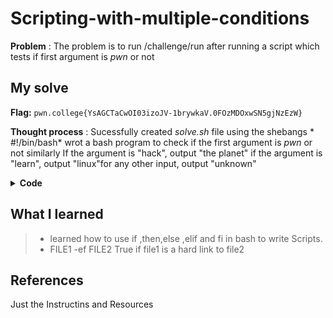 
# Scripting-with-multiple-conditions

**Problem** : The problem is to run /challenge/run after running a script which tests if first argument is *pwn* or not 
## My solve

**Flag:** `pwn.college{YsAGCTaCwOI03izoJV-1brywkaV.0FOzMDOxwSN5gjNzEzW}`

**Thought process** :  Sucessfully created *solve.sh* file using the shebangs * #!/bin/bash* wrot a bash program to check if the first argument is *pwn* or not
similarly If the argument is "hack", output "the planet" if the argument is "learn", output "linux"for any other input, output "unknown"


<details> <summary><strong>Code</strong></summary>

```bash
hacker@chaining~scripting-with-multiple-conditions:~$ vim solve.sh
hacker@chaining~scripting-with-multiple-conditions:~$ cat solve.sh
#!/bin/bash
if [ "$1" == "hack" ]
then
        echo "the planet"
elif [ "$1" == "pwn" ]
then
        echo "college"
elif [ $1 == "learn" ]
then
        echo "linux"
else
        echo "unknown"
fi
hacker@chaining~scripting-with-multiple-conditions:~$ /challenge/run
Correct! Your script properly handles all the conditions with elif.
Here's your flag:
pwn.college{YsAGCTaCwOI03izoJV-1brywkaV.0FOzMDOxwSN5gjNzEzW}

 ```
</details>

## What I learned
> * learned how to use if ,then,else ,elif and fi in bash to write Scripts.
> * FILE1 -ef FILE2  True if file1 is a hard link to file2
## References 
Just the Instructins and Resources






